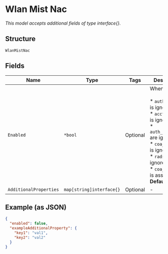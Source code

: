 
# Wlan Mist Nac

*This model accepts additional fields of type interface{}.*

## Structure

`WlanMistNac`

## Fields

| Name | Type | Tags | Description |
|  --- | --- | --- | --- |
| `Enabled` | `*bool` | Optional | When enabled:<br><br>* `auth_servers` is ignored<br>* `acct_servers` is ignored<br>* `auth_servers_*` are ignored<br>* `coa_servers` is ignored<br>* `radsec` is ignored<br>* `coa_enabled` is assumed'<br>**Default**: `false` |
| `AdditionalProperties` | `map[string]interface{}` | Optional | - |

## Example (as JSON)

```json
{
  "enabled": false,
  "exampleAdditionalProperty": {
    "key1": "val1",
    "key2": "val2"
  }
}
```

